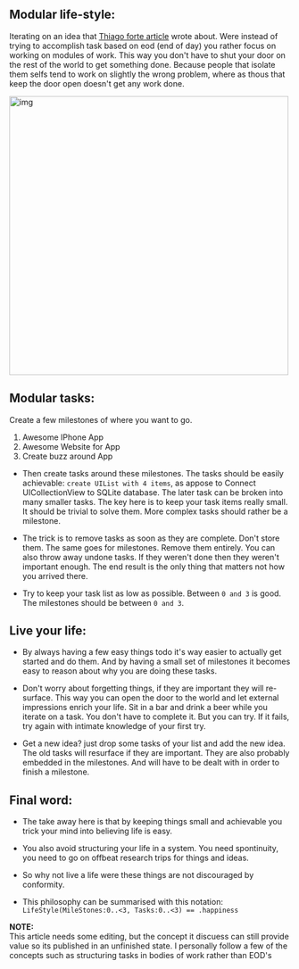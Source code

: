 ## Modular life-style:

Iterating on an idea that [Thiago forte article](https://medium.com/praxis-blog/bending-the-curves-of-productivity-25edb268672f#.xg2s22css)  wrote about. Were instead of trying to accomplish task based on eod (end of day) you rather focus on working on modules of work. This way you don't have to shut your door on the rest of the world to get something done. Because people that isolate them selfs tend to work on slightly the wrong problem, where as thous that keep the door open doesn't get any work done.

<img width="500" alt="img" src="https://rawgit.com/stylekit/img/master/asym_vs_eod_illustration.svg">

## Modular tasks:
Create a few milestones of where you want to go.
1. Awesome IPhone App  
2. Awesome Website for App
3. Create buzz around App

- Then create tasks around these milestones. The tasks should be easily achievable: `create UIList with 4 items`, as appose to Connect UICollectionView to SQLite database. The later task can be broken into many smaller tasks. The key here is to keep your task items really small. It should be trivial to solve them. More complex tasks should rather be a milestone.  

- The trick is to remove tasks as soon as they are complete. Don't store them. The same goes for milestones. Remove them entirely. You can also throw away undone tasks. If they weren't done then they weren't important enough. The end result is the only thing that matters not how you arrived there.

- Try to keep your task list as low as possible. Between `0 and 3` is good. The milestones should be between `0 and 3`.


## Live your life:
- By always having a few easy things todo it's way easier to actually get started and do them. And by having a small set of milestones it becomes easy to reason about why you are doing these tasks.

- Don't worry about forgetting things, if they are important they will re-surface. This way you can open the door to the world and let external impressions enrich your life. Sit in a bar and drink a beer while you iterate on a task. You don't have to complete it. But you can try. If it fails, try again with intimate knowledge of your first try.

- Get a new idea? just drop some tasks of your list and add the new idea. The old tasks will resurface if they are important. They are also probably embedded in the milestones. And will have to be dealt with in order to finish a milestone.

## Final word:  
- The take away here is that by keeping things small and achievable you trick your mind into believing life is easy.

- You also avoid structuring your life in a system. You need spontinuity, you need to go on offbeat research trips for things and ideas.

- So why not live a life were these things are not discouraged by conformity.

- This philosophy can be summarised with this notation: ``LifeStyle(MileStones:0..<3, Tasks:0..<3) == .happiness``

**NOTE:**  
This article needs some editing, but the concept it discuess can still provide value so its published in an unfinished state. I personally follow a few of the concepts such as structuring tasks in bodies of work rather than EOD's
